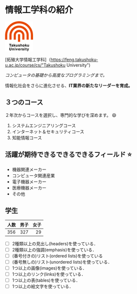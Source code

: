 # 情報工学科の紹介
<!-- Markdown記法を使って学科の紹介ページを作る -->
![logo](logo.png)

[拓殖大学情報工学科]（https://feng.takushoku-u.ac.jp/course/cs/"Takushoku University")

*コンピュータの基礎から高度なプログラミングまで。*

情報化社会をさらに進化させる、**IT業界の新たなリーダーを育成。**

## ３つのコース
２年次からコースを選択し、専門的な学びを深めます。 :smile:
1. システムエンジニアリングコース
1. インターネット＆セキュリティコース
1. 知能情報コース

## 活躍が期待できるできるできるフィールド :star:
- 機器関連メーカー
- コンピュータ関連産業
- 電子機器メーカー
- 医療機器メーカー
- その他

## 学生

| 人数 | 男子 | 女子 |
|:---|:---:|---:|
| 356 | 327 | 29 |



<!-- この部分より上に記述を追加して下のチェックボックスで確認する -->
- [ ] 2種類以上の見出し(headers)を使っている．
- [ ] 2種類以上の強調(emphasis)を使っている．
- [ ] (番号付きの)リスト(ordered lists)を使っている
- [ ] (番号無しの)リスト(unordered lists)を使っている．
- [ ] 1つ以上の画像(images)を使っている．
- [ ] 1つ以上のリンク(links)を使っている．
- [ ] 1つ以上の表(tables)を使っている．
- [ ] 1つ以上の絵文字を使っている．
